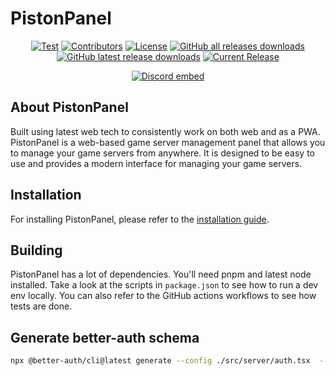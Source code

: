 # PistonPanel

<!--suppress HtmlDeprecatedAttribute -->
<p align="center">
<a href="https://github.com/AlexProgrammerDE/PistonPanel/actions/workflows/build.yml"><img src="https://github.com/AlexProgrammerDE/PistonPanel/actions/workflows/build.yml/badge.svg?branch=main" alt="Test"></a>
<a href="https://github.com/AlexProgrammerDE/PistonPanel/graphs/contributors"><img src="https://img.shields.io/github/contributors/AlexProgrammerDE/PistonPanel.svg" alt="Contributors"></a>
<a href="https://github.com/AlexProgrammerDE/PistonPanel/blob/main/LICENSE"><img src="https://img.shields.io/github/license/AlexProgrammerDE/PistonPanel.svg" alt="License"></a>
<a href="https://github.com/AlexProgrammerDE/PistonPanel/releases/latest"><img alt="GitHub all releases downloads" src="https://img.shields.io/github/downloads/AlexProgrammerDE/PistonPanel/total"></a>
<a href="https://github.com/AlexProgrammerDE/PistonPanel/releases/latest"><img alt="GitHub latest release downloads" src="https://img.shields.io/github/downloads/AlexProgrammerDE/PistonPanel/latest/total"></a>
<a href="https://github.com/AlexProgrammerDE/PistonPanel/releases/latest"><img src="https://img.shields.io/github/release/AlexProgrammerDE/PistonPanel.svg" alt="Current Release"></a>
</p>
<p align="center"><a href="https://discord.gg/vHgRd6YZmH"><img src="https://discordapp.com/api/guilds/739784741124833301/embed.png" alt="Discord embed"></a></p>

## About PistonPanel

Built using latest web tech to consistently work on both web and as a PWA.
PistonPanel is a web-based game server management panel that allows you to manage your game servers from anywhere.
It is designed to be easy to use and provides a modern interface for managing your game servers.

## Installation

For installing PistonPanel, please refer to the [installation guide](https://pistonpanel.com/docs/installation).

## Building

PistonPanel has a lot of dependencies. You'll need pnpm and latest node installed.
Take a look at the scripts in `package.json` to see how to run a dev env locally.
You can also refer to the GitHub actions workflows to see how tests are done.

## Generate better-auth schema

```bash
npx @better-auth/cli@latest generate --config ./src/server/auth.tsx  --output ./src/server/db/auth-schema.ts
```
